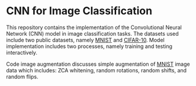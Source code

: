 # CNN for Image Classification 

This repository contains the implementation of the Convolutional Neural Network (CNN) model in image classification tasks. The datasets used include two public datasets, namely [MNIST](https://www.kaggle.com/datasets/hojjatk/mnist-dataset) and [CIFAR-10](https://www.cs.toronto.edu/~kriz/cifar.html). Model implementation includes two processes, namely training and testing interactively. 

Code image augmentation discusses simple augmentation of [MNIST](https://www.kaggle.com/datasets/hojjatk/mnist-dataset) image data which includes: ZCA whitening, random rotations, random shifts, and random flips.
